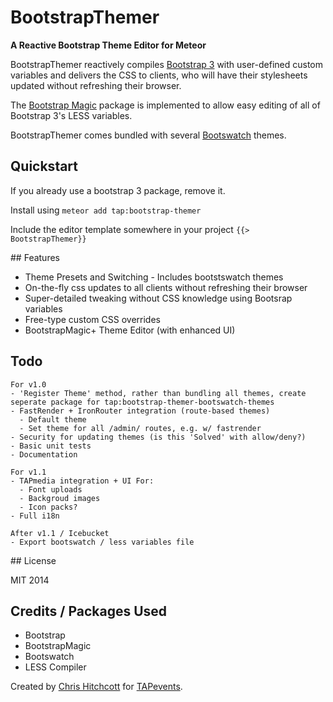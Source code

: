 # BootstrapThemer

**A Reactive Bootstrap Theme Editor for Meteor**

BootstrapThemer reactively compiles [Bootstrap 3](https://github.com/twbs/bootstrap) with user-defined custom variables and delivers the CSS to clients, who will have their stylesheets updated without refreshing their browser.

The [Bootstrap Magic](https://github.com/hitchcott/meteor-bootstrap-magic) package is implemented to allow easy editing of all of Bootstrap 3's LESS variables.

BootstrapThemer comes bundled with several [Bootswatch](https://github.com/thomaspark/bootswatch/) themes.

## Quickstart

If you already use a bootstrap 3 package, remove it.

Install using `meteor add tap:bootstrap-themer`

Include the editor template somewhere in your project `{{> BootstrapThemer}}`

## Features

* Theme Presets and Switching - Includes bootstswatch themes
* On-the-fly css updates to all clients without refreshing their browser
* Super-detailed tweaking without CSS knowledge using Bootsrap variables
* Free-type custom CSS overrides
* BootstrapMagic+ Theme Editor (with enhanced UI)

## Todo


```
For v1.0
- 'Register Theme' method, rather than bundling all themes, create seperate package for tap:bootstrap-themer-bootswatch-themes
- FastRender + IronRouter integration (route-based themes)
  - Default theme
  - Set theme for all /admin/ routes, e.g. w/ fastrender
- Security for updating themes (is this 'Solved' with allow/deny?)
- Basic unit tests
- Documentation

For v1.1
- TAPmedia integration + UI For:
  - Font uploads
  - Backgroud images
  - Icon packs?
- Full i18n

After v1.1 / Icebucket
- Export bootswatch / less variables file
```

## License

MIT 2014

## Credits / Packages Used

* Bootstrap
* BootstrapMagic
* Bootswatch
* LESS Compiler

Created by [Chris Hitchcott](http://github.com/hitchcott) for [TAPevents](http://tapevents.com).